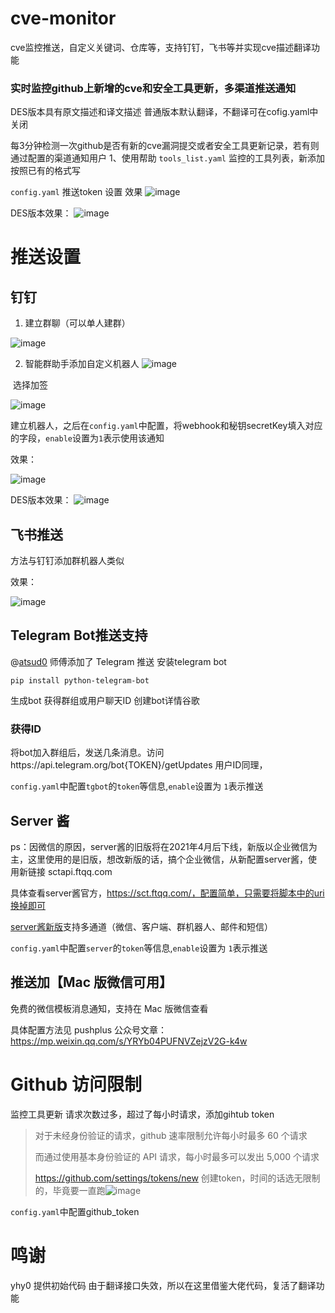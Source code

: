 # cve-monitor
cve监控推送，自定义关键词、仓库等，支持钉钉，飞书等并实现cve描述翻译功能
### 实时监控github上新增的cve和安全工具更新，多渠道推送通知
DES版本具有原文描述和译文描述
普通版本默认翻译，不翻译可在cofig.yaml中关闭

每3分钟检测一次github是否有新的cve漏洞提交或者安全工具更新记录，若有则通过配置的渠道通知用户
1、使用帮助
`tools_list.yaml` 监控的工具列表，新添加按照已有的格式写

`config.yaml` 推送token 设置
效果
![image](https://github.com/user-attachments/assets/db0bb777-b057-4665-9e33-8a0b20f8b76b)

DES版本效果：
![image](https://github.com/user-attachments/assets/0748d68b-b788-483b-b255-591d14863b77)


# 推送设置

## 钉钉

1.   建立群聊（可以单人建群）
 
![image](https://github.com/user-attachments/assets/db64e077-39e8-48ca-a89b-937922852396)

2.   智能群助手添加自定义机器人
![image](https://github.com/user-attachments/assets/d3f2578e-3b53-4485-8d1e-4f58a16fbdfb)

​			选择加签


![image](https://github.com/user-attachments/assets/aeb3f74c-0a86-4db1-8ee6-e2caee583fcd)


建立机器人，之后在`config.yaml`中配置，将webhook和秘钥secretKey填入对应的字段，`enable`设置为`1`表示使用该通知

效果：

![image](https://github.com/user-attachments/assets/0d0f6c1a-9f93-4358-8b32-2a9508fbac5c)


DES版本效果：
![image](https://github.com/user-attachments/assets/4c5b43da-16e4-48ba-8b6a-c5522bef8150)



##  飞书推送

方法与钉钉添加群机器人类似


效果：

![image](https://github.com/user-attachments/assets/e8f0a2e6-85b3-4e53-a75f-22dd029623db)


## Telegram Bot推送支持
@[atsud0](https://github.com/atsud0) 师傅添加了 Telegram 推送
安装telegram bot

```
pip install python-telegram-bot
```

生成bot 获得群组或用户聊天ID
创建bot详情谷歌

### 获得ID
将bot加入群组后，发送几条消息。访问https://api.telegram.org/bot{TOKEN}/getUpdates
用户ID同理，


`config.yaml`中配置`tgbot`的`token`等信息,`enable`设置为 `1`表示推送


## Server 酱
ps：因微信的原因，server酱的旧版将在2021年4月后下线，新版以企业微信为主，这里使用的是旧版，想改新版的话，搞个企业微信，从新配置server酱，使用新链接 sctapi.ftqq.com

具体查看server酱官方，https://sct.ftqq.com/，配置简单，只需要将脚本中的uri换掉即可

[server酱新版]((https://sct.ftqq.com/))支持多通道（微信、客户端、群机器人、邮件和短信）

`config.yaml`中配置`server`的`token`等信息,`enable`设置为 `1`表示推送

## 推送加【Mac 版微信可用】

免费的微信模板消息通知，支持在 Mac 版微信查看

具体配置方法见 pushplus 公众号文章：https://mp.weixin.qq.com/s/YRYb04PUFNVZejzV2G-k4w

# Github 访问限制

监控工具更新 请求次数过多，超过了每小时请求，添加gihtub token

>   对于未经身份验证的请求，github 速率限制允许每小时最多 60 个请求
>
>   而通过使用基本身份验证的 API 请求，每小时最多可以发出 5,000 个请求
>
>   https://github.com/settings/tokens/new 创建token，时间的话选无限制的，毕竟要一直跑![image](https://github.com/user-attachments/assets/3bb2db6f-1cc8-47bd-be96-c6213afc023c)


`config.yaml`中配置github_token


# 鸣谢
 yhy0 提供初始代码 由于翻译接口失效，所以在这里借鉴大佬代码，复活了翻译功能




